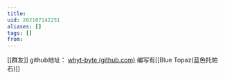 ```yaml
---
title: 
uid: 202107142251
aliases: []
tags: []
from: 
---
```

[[群友]]
github地址： [whyt-byte (github.com)](https://github.com/whyt-byte)
编写有[[Blue Topaz(蓝色托帕石)]]